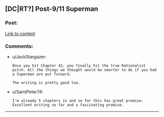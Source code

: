 ## [DC|RT?] Post-9/11 Superman

### Post:

[Link to content](http://www.tthfanfic.org/Story-16089/ShayneT+Veritas.htm)

### Comments:

- u/JackStargazer:
  ```
  Once you hit Chapter 42, you finally hit the true Rationalist pitch. All the things we thought would be smarter to do if you had a Superman are put forward.

  The writing is pretty good too.
  ```

- u/SaintPeter74:
  ```
  I'm already 5 chapters in and so far this has great promise.  Excellent writing so far and a fascinating premise.
  ```

---

